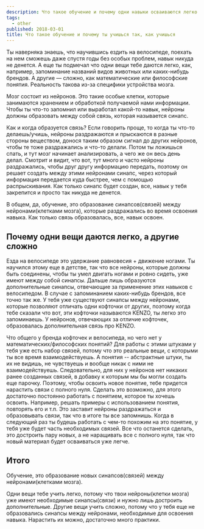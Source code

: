 ```yaml
---
description: Что такое обучение и почему одни навыки осваиваются легко и на долго, а другие даются с трудом.
tags:
  - other
published: 2018-03-01
title: Что такое обучение и почему ты учишься так, как учишься
---
```


Ты наверняка знаешь, что научившись ездить на велосипеде, поехать на нем сможешь даже спустя годы без особых проблем, навык никуда не денется. А еще ты подмечал что одни вещи тебе даются легко, как, например, запоминание названий видов животных или каких-нибудь брендов. А другие — сложно, как математические или философские понятия. Реальность такова из-за специфики устройства мозга.

Мозг состоит из нейронов. Это такие особые клетки, которые занимаются хранением и обработкой получаемой нами информации. Чтобы ты что-то запомнил или выработал какой-то навык, нейроны должны образовать между собой связь, которая называется синапс.

Как и когда образуется связь? Если говорить проще, то когда ты что-то делаешь/учишь, нейроны раздражаются и прыскаются в разные стороны веществом, донося таким образом сигнал до других нейронов, чтобы те тоже раздражались и что-то делали. Потом ты ложишься спать, и тут мозг начинает анализировать, а чего же он весь день делал. Смотрит и видит, что вот, тут много и часто нейроны раздражались, чтобы друг другу информацию передать, поэтому он решает создать между этими нейронами синапс, через который информация передается куда быстрее, чем с помощью распрыскивания. Как только синапс будет создан, все, навык у тебя закрепится и просто так никуда не денется.

В общем, да, обучение, это образование синапсов(связей) между нейронами(клетками мозга), которые раздражались во время освоения навыка. Как только связь образовалась, все, навык освоен.

## Почему одни вещи даются легко, а другие сложно

Езда на велосипеде это удержание равновесия + движение ногами. Ты научился этому еще в детстве, так что все нейроны, которые должны быть соединены, чтобы ты умел двигать ногами и ровно сидеть, уже имеют между собой синапсы. Дальше лишь образуются дополнительные синапсы, отвечающие за применение этих навыков с велосипедом.
В случае с запоминанием каких-нибудь брендов, все точно так же. У тебя уже существуют синапсы между нейронами, которые позволяют отличать одни кофточки от других, поэтому когда тебе сказали что вот, эти кофточки называются KENZO, ты легко это запоминаешь. У нейронов, отвечающих за отличие кофточек, образовалась дополнительная связь про KENZO.

Что общего у бренда кофточек и велосипеда, но чего нет у математических/философских понятий?
Для работы с этими штуками у тебя уже есть набор связей, потому что это реальные вещи, с которыми ты все время взаимодействуешь. А понятия -- абстрактные штуки, ты их не видишь, не чувствуешь и вообще никак с ними не взаимодействуешь. Следовательно, для них у нейронов нет никаких ранее созданных связей, в добавку к которым мы бы могли создать еще парочку. Поэтому, чтобы освоить новое понятие, тебе придется нарастить связи с полного нуля. Сделать это возможно, для этого достаточно постоянно работать с понятием, которое ты хочешь освоить. Например, решать примеры с использованием понятия, повторять его и т.п. Это заставит нейроны раздражаться и образовывать связи, так что в итоге ты все запомнишь. Когда в следующий раз ты будешь работать с чем-то похожим на это понятие, у тебя уже будет часть необходимых связей. Все что останется сделать, это достроить пару новых, а не наращивать все с полного нуля, так что новый материал будет осваиваться уже легче.

## Итого
Обучение, это образование новых синапсов(связей) между нейронами(клетками мозга).

Одни вещи тебе учить легко, потому что твои нейроны(клетки мозга) уже имеют необходимые синапсы(связи) и нужно лишь достроить дополнительные.
Другие вещи учить сложно, потому что у тебя еще не образовались синапсы между нейронами, необходимые для освоения навыка. Нарастить их можно, достаточно много практики.
